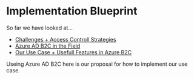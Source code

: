 # Implementation Blueprint

So far we have looked at...

- [Challenges + Access Controll Strategies](https://github.com/BBITWestin/BBITWestin.github.io/blob/main/Auth/Auth-Challenges.md)
- [Azure AD B2C in the Field](https://github.com/BBITWestin/BBITWestin.github.io/blob/main/Auth/AzAD_Setup.md)
- [Our Use Case + Usefull Features in Azure B2C](https://github.com/BBITWestin/BBITWestin.github.io/blob/main/Auth/Authorization_Schema.md)

Useing Azure AD B2C here is our proposal for how to implement our use case.
